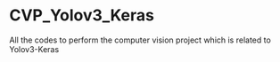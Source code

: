# CVP_Yolov3_Keras
All the codes to perform the computer vision project which is related to Yolov3-Keras
